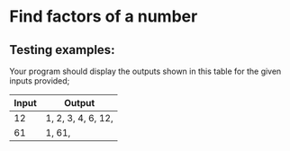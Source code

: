 # Find factors of a number

## Testing examples:

Your program should display the outputs shown in this table for the given inputs provided;

| Input     | Output                         |
| --------- | ------------------------------ |
| 12        | 1, 2, 3, 4, 6, 12,             |
| 61        | 1, 61,                         |
